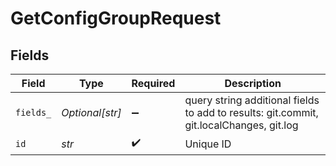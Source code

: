 # GetConfigGroupRequest


## Fields

| Field                                                                                   | Type                                                                                    | Required                                                                                | Description                                                                             |
| --------------------------------------------------------------------------------------- | --------------------------------------------------------------------------------------- | --------------------------------------------------------------------------------------- | --------------------------------------------------------------------------------------- |
| `fields_`                                                                               | *Optional[str]*                                                                         | :heavy_minus_sign:                                                                      | query string additional fields to add to results: git.commit, git.localChanges, git.log |
| `id`                                                                                    | *str*                                                                                   | :heavy_check_mark:                                                                      | Unique ID                                                                               |